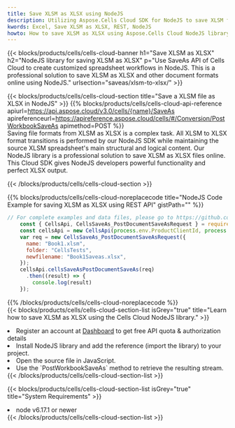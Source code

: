 ```yaml
---
title: Save XLSM as XLSX using NodeJS 
description: Utilizing Aspose.Cells Cloud SDK for NodeJS to save XLSM format file as XLSX format file. 
kwords: Excel, Save XLSM as XLSX, REST, NodeJS
howto: How to save XLSM as XLSX using Aspose.Cells Cloud NodeJS library.
---
```



{{< blocks/products/cells/cells-cloud-banner h1="Save XLSM as XLSX" h2="NodeJS library for saving XLSM as XLSX" p="Use SaveAs API of Cells Cloud to create customized spreadsheet workflows in NodeJS. This is a professional solution to save XLSM as XLSX and other document formats online using NodeJS." urlsection="saveas/xlsm-to-xlsx/" >}}

{{< blocks/products/cells/cells-cloud-section  title="Save a XLSM file as XLSX in NodeJS" >}}
{{% blocks/products/cells/cells-cloud-api-reference  apiurl=https://api.aspose.cloud/v3.0/cells/{name}/SaveAs  apireferenceurl=https://apireference.aspose.cloud/cells/#/Conversion/PostWorkbookSaveAs  apimethod=POST %}}
<br/>
Saving file formats from XLSM as XLSX is a complex task. All XLSM to XLSX format transitions is performed by our NodeJS SDK while maintaining the source XLSM spreadsheet's main structural and logical content. Our NodeJS library is a professional solution to save XLSM as XLSX files online. This Cloud SDK gives NodeJS developers powerful functionality and perfect XLSX output.

{{< /blocks/products/cells/cells-cloud-section >}}

{{% blocks/products/cells/cells-cloud-noreplacecode title="NodeJS Code Example for saving XLSM as XLSX using REST API" gistPath="" %}}
  
```js
// For complete examples and data files, please go to https://github.com/aspose-cells-cloud/aspose-cells-cloud-node/
    const { CellsApi, CellsSaveAs_PostDocumentSaveAsRequest } = require("asposecellscloud");
    const cellsApi = new CellsApi(process.env.ProductClientId, process.env.ProductClientSecret);
    var req = new CellsSaveAs_PostDocumentSaveAsRequest({
      name: "Book1.xlsm",
      folder: "CellsTests",
      newfilename: "Book1Saveas.xlsx",
    });
    cellsApi.cellsSaveAsPostDocumentSaveAs(req)
      .then((result) => {
        console.log(result)
    });
```
  
{{% /blocks/products/cells/cells-cloud-noreplacecode  %}}
<br/>
{{< blocks/products/cells/cells-cloud-section-list isGrey="true"  title="Learn how to save XLSM as XLSX using the Cells Cloud NodeJS library." >}}
<li>Register an account at <a href="https://dashboard.aspose.cloud/">Dashboard</a> to get free API quota & authorization details</li>
<li>Install NodeJS library and add the reference (import the library) to your project.</li>
<li>Open the source file in JavaScript.</li>
<li>Use the `PostWorkbookSaveAs` method to retrieve the resulting stream.</li>
{{< /blocks/products/cells/cells-cloud-section-list >}}

{{< blocks/products/cells/cells-cloud-section-list isGrey="true"  title="System Requirements" >}}
<li>node v6.17.1 or newer</li>
{{< /blocks/products/cells/cells-cloud-section-list >}}
